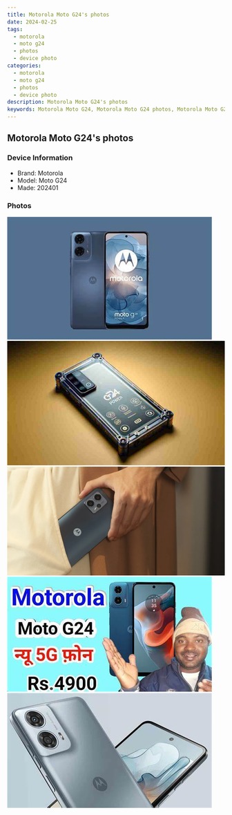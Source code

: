 ```yaml
---
title: Motorola Moto G24's photos
date: 2024-02-25
tags: 
  - motorola
  - moto g24
  - photos
  - device photo
categories: 
  - motorola
  - moto g24
  - photos
  - device photo
description: Motorola Moto G24's photos
keywords: Motorola Moto G24, Motorola Moto G24 photos, Motorola Moto G24 device photo
---
```


## Motorola Moto G24's photos

### Device Information

- Brand: Motorola
- Model: Moto G24
- Made: 202401

### Photos

![/images/best-assets/devices/motorola/motorola-moto-g24/1.jpg](/images/best-assets/devices/motorola/motorola-moto-g24/1.jpg)
![/images/best-assets/devices/motorola/motorola-moto-g24/2.jpg](/images/best-assets/devices/motorola/motorola-moto-g24/2.jpg)
![/images/best-assets/devices/motorola/motorola-moto-g24/3.jpg](/images/best-assets/devices/motorola/motorola-moto-g24/3.jpg)
![/images/best-assets/devices/motorola/motorola-moto-g24/4.jpg](/images/best-assets/devices/motorola/motorola-moto-g24/4.jpg)
![/images/best-assets/devices/motorola/motorola-moto-g24/5.jpg](/images/best-assets/devices/motorola/motorola-moto-g24/5.jpg)
